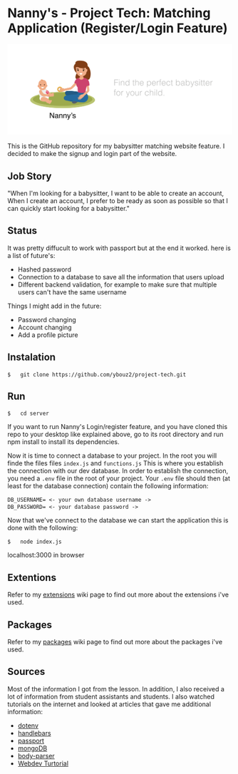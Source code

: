 # Nanny's - Project Tech: Matching Application (Register/Login Feature)

![Nanny,s](images/bannerimage.png)


This is the GitHub repository for my babysitter matching website feature. I decided to make the signup and login part of the website. 

## Job Story

"When I'm looking for a babysitter, I want to be able to create an account,  When I create an account, I prefer to be ready as soon as possible so that I can quickly start looking for a babysitter."

## Status

It was pretty diffucult to work with passport but at the end it worked. here is a list of future's:


*   Hashed password
*   Connection to a database to save all the information that users upload
*   Different backend validation, for example to make sure that multiple users can't have the same username

Things I might add in the future:


*   Password changing
*   Account changing
*   Add a profile picture



## Instalation
```
$   git clone https://github.com/ybouz2/project-tech.git
```
## Run

```
$   cd server
```

If you want to run Nanny's Login/register feature, and you have cloned this repo to your desktop like explained above, go to its root directory and run npm install to install its dependencies.

Now it is time to connect a database to your project. In the root you will finde the files files `index.js` and `functions.js`   This is where you establish the connection with our dev database. In order to establish the connection, you need a `.env` file in the root of your project. Your `.env` file should then (at least for the database connection) contain the following information:

```
DB_USERNAME= <- your own database username ->
DB_PASSWORD= <- your database password ->
```
Now that we've connect to the database we can start the application this is done with the following:

```
$   node index.js
```
localhost:3000 in browser

## Extentions

Refer to my [extensions](https://github.com/ybouz2/project-tech/wiki/Extensions) wiki page to find out more about the extensions i've used.

## Packages

Refer to my [packages](https://github.com/ybouz2/project-tech/wiki/Packages) wiki page to find out more about the packages i've used.

## Sources

Most of the information I got from the lesson. In addition, I also received a lot of information from student assistants and students. I also watched tutorials on the internet and looked at articles that gave me additional information:

*   [dotenv](https://www.npmjs.com/package/dotenv)
*   [handlebars](https://www.npmjs.com/package/express-handlebars)
*   [passport](https://www.npmjs.com/package/passport)
*   [mongoDB](https://www.mongodb.com/)
*   [body-parser](https://www.npmjs.com/search?q=body-parser)
*   [Webdev Turtorial](https://www.youtube.com/watch?v=-RCnNyD0L-s)


